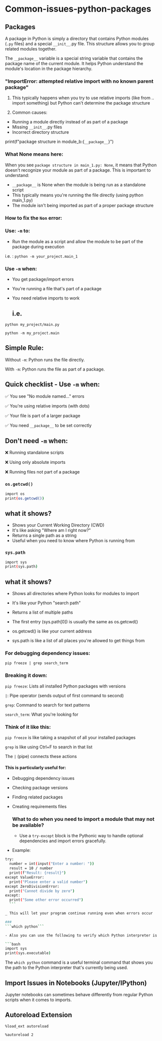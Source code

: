 # Common-issues-python-packages

## Packages

A package in Python is simply a directory that contains Python modules (```.py``` files) and a special ```__init__```.py file. This structure allows you to group related modules together.

The ```__package__``` variable is a special string variable that contains the package name of the current module. It helps Python understand the module's location in the package hierarchy.

### "ImportError: attempted relative import with no known parent package" 

1. This typically happens when you try to use relative imports (like from .. import something) but Python can't determine the package structure

2. Common causes:
- Running a module directly instead of as part of a package
- Missing ```__init__```.py files
- Incorrect directory structure

print(f"package structure in module_b:{```__package__```}")

### What None means here:

When you see ```package structure in main_1.py: None```, it means that Python doesn't recognize your module as part of a package. This is important to understand:

- ```__package__``` is None when the module is being run as a standalone script
- This typically means you're running the file directly (using python main_1.py)
- The module isn't being imported as part of a proper package structure

### How to fix the ```Non``` error:

### Use: ```-m``` to:

- Run the module as a script and allow the module to be part of the package during execution
  
i.e. : ```python -m your_project.main_1```

### Use ```-m``` when:

- You get package/import errors
- You're running a file that's part of a package
- You need relative imports to work

  ## i.e.

```python my_project/main.py```

```python -m my_project.main```

## Simple Rule:

Without ```-m```: Python runs the file directly.

With ```-m```: Python runs the file as part of a package.

## Quick checklist - Use ```-m``` when:

✅ You see "No module named..." errors

✅ You're using relative imports (with dots)

✅ Your file is part of a larger package

✅ You need ```__package__``` to be set correctly

## Don't need ```-m``` when:

❌ Running standalone scripts

❌ Using only absolute imports

❌ Running files not part of a package

### ```os.getcwd()```
```bash
import os
print(os.getcwd())
```
## what it shows?
- Shows your Current Working Directory (CWD)
- It's like asking "Where am I right now?"
- Returns a single path as a string
- Useful when you need to know where Python is running from

### ```sys.path```
 ```bash
import sys
print(sys.path)
```
## what it shows?
- Shows all directories where Python looks for modules to import
- It's like your Python "search path"
- Returns a list of multiple paths
- The first entry (sys.path[0]) is usually the same as os.getcwd()

- os.getcwd() is like your current address
- sys.path is like a list of all places you're allowed to get things from

### For debugging dependency issues:

```pip freeze | grep search_term```

 ### Breaking it down:

```pip freeze```: Lists all installed Python packages with versions

```|```: Pipe operator (sends output of first command to second)

```grep```: Command to search for text patterns

```search_term```: What you're looking for

### Think of it like this:

```pip freeze``` is like taking a snapshot of all your installed packages

```grep``` is like using Ctrl+F to search in that list

The ```|``` (pipe) connects these actions

#### This is particularly useful for:

- Debugging dependency issues
- Checking package versions
- Finding related packages
- Creating requirements files

  ### What to do when you need to import a module that may not be available?

  - Use a ```try-except``` block is the Pythonic way to handle optional dependencies and import errors gracefully.

 - Example:
  ```bash
  try:
    number = int(input("Enter a number: "))
    result = 10 / number
    print(f"Result: {result}")
except ValueError:
    print("Please enter a valid number")
except ZeroDivisionError:
    print("Cannot divide by zero")
except:
    print("Some other error occurred")
    ```

_ This will let your program continue running even when errors occur

###
```which python```

- Also you can use the following to verify which Python interpreter is in use:

```bash
import sys
print(sys.executable)
```
  
The ```which python``` command is a useful terminal command that shows you the path to the Python interpreter that's currently being used.

## Import Issues in Notebooks (Jupyter/IPython)

Jupyter notebooks can sometimes behave differently from regular Python scripts when it comes to imports.

## Autoreload Extension

```%load_ext autoreload```

```%autoreload 2```



